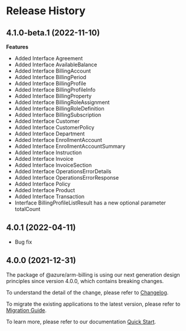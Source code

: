 # Release History
    
## 4.1.0-beta.1 (2022-11-10)
    
**Features**

  - Added Interface Agreement
  - Added Interface AvailableBalance
  - Added Interface BillingAccount
  - Added Interface BillingPeriod
  - Added Interface BillingProfile
  - Added Interface BillingProfileInfo
  - Added Interface BillingProperty
  - Added Interface BillingRoleAssignment
  - Added Interface BillingRoleDefinition
  - Added Interface BillingSubscription
  - Added Interface Customer
  - Added Interface CustomerPolicy
  - Added Interface Department
  - Added Interface EnrollmentAccount
  - Added Interface EnrollmentAccountSummary
  - Added Interface Instruction
  - Added Interface Invoice
  - Added Interface InvoiceSection
  - Added Interface OperationsErrorDetails
  - Added Interface OperationsErrorResponse
  - Added Interface Policy
  - Added Interface Product
  - Added Interface Transaction
  - Interface BillingProfileListResult has a new optional parameter totalCount
    
## 4.0.1 (2022-04-11)

  - Bug fix

## 4.0.0 (2021-12-31)

The package of @azure/arm-billing is using our next generation design principles since version 4.0.0, which contains breaking changes.

To understand the detail of the change, please refer to [Changelog](https://aka.ms/js-track2-changelog).

To migrate the existing applications to the latest version, please refer to [Migration Guide](https://aka.ms/js-track2-migration-guide).

To learn more, please refer to our documentation [Quick Start](https://aka.ms/js-track2-quickstart).
